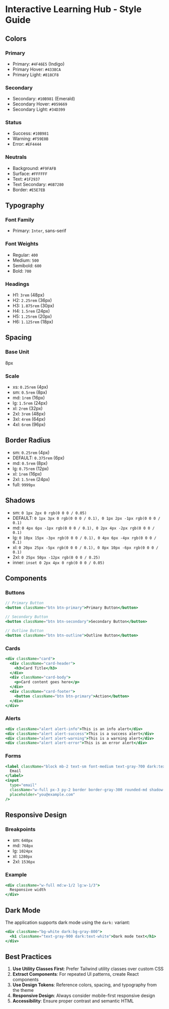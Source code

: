 # Interactive Learning Hub - Style Guide

## Colors

### Primary
- Primary: `#4F46E5` (Indigo)
- Primary Hover: `#4338CA`
- Primary Light: `#818CF8`

### Secondary
- Secondary: `#10B981` (Emerald)
- Secondary Hover: `#059669`
- Secondary Light: `#34D399`

### Status
- Success: `#10B981`
- Warning: `#F59E0B`
- Error: `#EF4444`

### Neutrals
- Background: `#F9FAFB`
- Surface: `#FFFFFF`
- Text: `#1F2937`
- Text Secondary: `#6B7280`
- Border: `#E5E7EB`

## Typography

### Font Family
- Primary: `Inter`, sans-serif

### Font Weights
- Regular: `400`
- Medium: `500`
- Semibold: `600`
- Bold: `700`

### Headings
- H1: `3rem` (48px)
- H2: `2.25rem` (36px)
- H3: `1.875rem` (30px)
- H4: `1.5rem` (24px)
- H5: `1.25rem` (20px)
- H6: `1.125rem` (18px)

## Spacing

### Base Unit
8px

### Scale
- xs: `0.25rem` (4px)
- sm: `0.5rem` (8px)
- md: `1rem` (16px)
- lg: `1.5rem` (24px)
- xl: `2rem` (32px)
- 2xl: `3rem` (48px)
- 3xl: `4rem` (64px)
- 4xl: `6rem` (96px)

## Border Radius
- sm: `0.25rem` (4px)
- DEFAULT: `0.375rem` (6px)
- md: `0.5rem` (8px)
- lg: `0.75rem` (12px)
- xl: `1rem` (16px)
- 2xl: `1.5rem` (24px)
- full: `9999px`

## Shadows
- sm: `0 1px 2px 0 rgb(0 0 0 / 0.05)`
- DEFAULT: `0 1px 3px 0 rgb(0 0 0 / 0.1), 0 1px 2px -1px rgb(0 0 0 / 0.1)`
- md: `0 4px 6px -1px rgb(0 0 0 / 0.1), 0 2px 4px -2px rgb(0 0 0 / 0.1)`
- lg: `0 10px 15px -3px rgb(0 0 0 / 0.1), 0 4px 6px -4px rgb(0 0 0 / 0.1)`
- xl: `0 20px 25px -5px rgb(0 0 0 / 0.1), 0 8px 10px -6px rgb(0 0 0 / 0.1)`
- 2xl: `0 25px 50px -12px rgb(0 0 0 / 0.25)`
- inner: `inset 0 2px 4px 0 rgb(0 0 0 / 0.05)`

## Components

### Buttons
```jsx
// Primary Button
<button className="btn btn-primary">Primary Button</button>

// Secondary Button
<button className="btn btn-secondary">Secondary Button</button>

// Outline Button
<button className="btn btn-outline">Outline Button</button>
```

### Cards
```jsx
<div className="card">
  <div className="card-header">
    <h3>Card Title</h3>
  </div>
  <div className="card-body">
    <p>Card content goes here</p>
  </div>
  <div className="card-footer">
    <button className="btn btn-primary">Action</button>
  </div>
</div>
```

### Alerts
```jsx
<div className="alert alert-info">This is an info alert</div>
<div className="alert alert-success">This is a success alert</div>
<div className="alert alert-warning">This is a warning alert</div>
<div className="alert alert-error">This is an error alert</div>
```

### Forms
```jsx
<label className="block mb-2 text-sm font-medium text-gray-700 dark:text-gray-300">
  Email
</label>
<input
  type="email"
  className="w-full px-3 py-2 border border-gray-300 rounded-md shadow-sm focus:outline-none focus:ring-2 focus:ring-primary-500 focus:border-primary-500 dark:bg-gray-700 dark:border-gray-600 dark:text-white"
  placeholder="you@example.com"
/>
```

## Responsive Design

### Breakpoints
- sm: `640px`
- md: `768px`
- lg: `1024px`
- xl: `1280px`
- 2xl: `1536px`

### Example
```jsx
<div className="w-full md:w-1/2 lg:w-1/3">
  Responsive width
</div>
```

## Dark Mode
The application supports dark mode using the `dark:` variant:

```jsx
<div className="bg-white dark:bg-gray-800">
  <h1 className="text-gray-900 dark:text-white">Dark mode text</h1>
</div>
```

## Best Practices
1. **Use Utility Classes First**: Prefer Tailwind utility classes over custom CSS
2. **Extract Components**: For repeated UI patterns, create React components
3. **Use Design Tokens**: Reference colors, spacing, and typography from the theme
4. **Responsive Design**: Always consider mobile-first responsive design
5. **Accessibility**: Ensure proper contrast and semantic HTML
